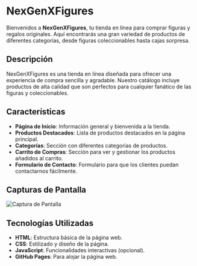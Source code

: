 # NexGenXFigures

Bienvenidos a **NexGenXFigures**, tu tienda en línea para comprar figuras y regalos originales. Aquí encontrarás una gran variedad de productos de diferentes categorías, desde figuras coleccionables hasta cajas sorpresa. 

## Descripción

NexGenXFigures es una tienda en línea diseñada para ofrecer una experiencia de compra sencilla y agradable. Nuestro catálogo incluye productos de alta calidad que son perfectos para cualquier fanático de las figuras y coleccionables.

## Características

- **Página de Inicio**: Información general y bienvenida a la tienda.
- **Productos Destacados**: Lista de productos destacados en la página principal.
- **Categorías**: Sección con diferentes categorías de productos.
- **Carrito de Compras**: Sección para ver y gestionar los productos añadidos al carrito.
- **Formulario de Contacto**: Formulario para que los clientes puedan contactarnos fácilmente.

## Capturas de Pantalla

![Captura de Pantalla](ruta-a-tu-captura-de-pantalla.jpg)

## Tecnologías Utilizadas

- **HTML**: Estructura básica de la página web.
- **CSS**: Estilizado y diseño de la página.
- **JavaScript**: Funcionalidades interactivas (opcional).
- **GitHub Pages**: Para alojar la página web.


